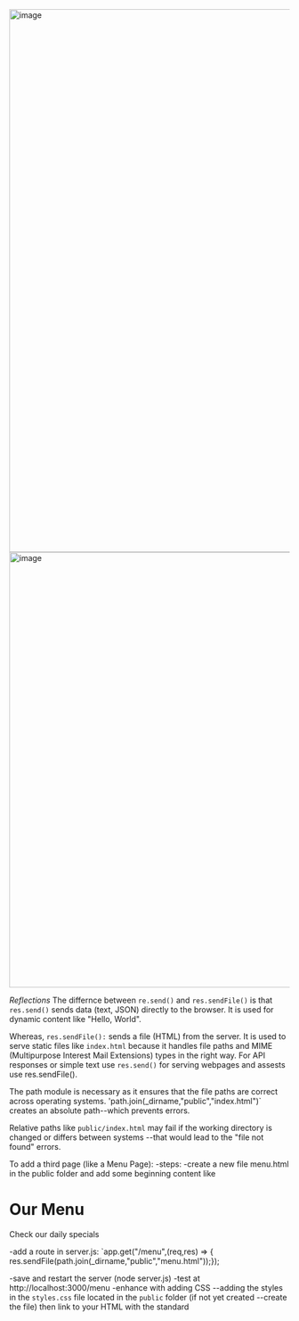 
<img width="974" alt="image" src="https://github.com/user-attachments/assets/94429633-ae87-4c92-990d-c0e17881a685" />

<img width="781" alt="image" src="https://github.com/user-attachments/assets/4c6a2b9b-aa1a-4ffa-895c-5074ac0a5271" />

_Reflections_
The differnce between `re.send()` and `res.sendFile()` is that `res.send()` sends data (text, JSON) directly to the browser. It is used for dynamic content like
"Hello, World".

Whereas, `res.sendFile():` sends a file (HTML) from the server. It is used to serve static files like `index.html` because it handles file paths and MIME (Multipurpose 
Interest Mail Extensions) types in the right way. For API responses or simple text use `res.send()` for serving webpages and assests use res.sendFile().

The path module is necessary as it ensures that the file paths are correct across operating systems. 'path.join(_dirname,"public","index.html")` creates an absolute
path--which prevents errors.

Relative paths like `public/index.html` may fail if the working directory is changed or differs between systems --that would lead to the "file not found" errors.

To add a third page (like a Menu Page):
-steps: 
 -create a new file menu.html in the public folder and add some beginning content like <h1>Our Menu</h1> <p>Check our daily specials</p>
 -add a route in server.js: `app.get("/menu",(req,res) => {
                             res.sendFile(path.join(_dirname,"public","menu.html"));});

 -save and restart the server (node server.js)
 -test at http://localhost:3000/menu
 -enhance with adding CSS --adding the styles in the `styles.css` file located in the `public` folder (if not yet created --create the file) then link to your
  HTML with the standard <link rel="stylesheet" href="styles.css">
